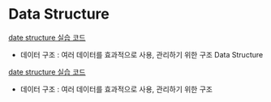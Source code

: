# Data Structure

[date structure 실습 코드]()

- 데이터 구조 : 여러 데이터를 효과적으로 사용, 관리하기 위한 구조 Data Structure

[date structure 실습 코드]()

- 데이터 구조 : 여러 데이터를 효과적으로 사용, 관리하기 위한 구조
